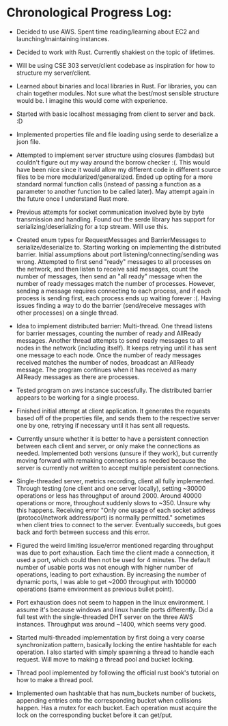 # Chronological Progress Log:
* Decided to use AWS. Spent time reading/learning about EC2 and launching/maintaining instances.

* Decided to work with Rust. Currently shakiest on the topic of lifetimes.

* Will be using CSE 303 server/client codebase as inspiration for how to structure my server/client.

* Learned about binaries and local libraries in Rust. For libraries, you can chain together modules.
Not sure what the best/most sensible structure would be. I imagine this would come with experience.

* Started with basic localhost messaging from client to server and back. :D

* Implemented properties file and file loading using serde to deserialize a json file.

* Attempted to implement server structure using closures (lambdas) but couldn't figure
out my way around the borrow checker :(. This would have been nice since it would allow
my different code in different source files to be more modularized/generalized.
Ended up opting for a more standard normal function calls (instead of passing a function
as a parameter to another function to be called later).
May attempt again in the future once I understand Rust more.

* Previous attempts for socket communication involved byte by byte transmission and handling.
Found out the serde library has support for serializing/deserializing for a tcp stream. Will use this.

* Created enum types for RequestMessages and BarrierMessages to serialize/deserialize to. Starting working on 
implementing the distributed barrier. Initial assumptions about port listening/connecting/sending was wrong.
Attempted to first send "ready" messages to all processes on the network, and then listen to receive said messages,
count the number of messages, then send an "all ready" message when the number of ready messages match the number 
of processes. However, sending a message requires connecting to each process, and if each process is sending first,
each process ends up waiting forever :(. Having issues finding a way to do the barrier (send/receive messages with other
processes) on a single thread.

* Idea to implement distributed barrier: Multi-thread. One thread listens for barrier messages, counting the number of ready
and AllReady messages. Another thread attempts to send ready messages to all nodes in the network (including itself). It keeps
retrying until it has sent one message to each node. Once the number of ready messages received matches the number of nodes, broadcast
an AllReady message. The program continues when it has received as many AllReady messages as there are processes.

* Tested program on aws instance successfully. The distributed barrier appears to be working for a single process.

* Finished initial attempt at client application. It generates the requests based off of the properties file, and sends them to the respective
server one by one, retrying if necessary until it has sent all requests.

* Currently unsure whether it is better to have a persistent connection between each client and server, or only make the connections as needed.
Implemented both versions (unsure if they work), but currently moving forward with remaking connections as needed because the server is currently
not written to accept multiple persistent connections.

* Single-threaded server, metrics recording, client all fully implemented. Through testing (one client and one server locally), 
setting ~30000 operations or less has throughput of around 2000. Around 40000 operations or more, throughout suddenly slows to ~350.
Unsure why this happens. Receiving error "Only one usage of each socket address (protocol/network address/port) is normally permitted."
sometimes when client tries to connect to the server. Eventually succeeds, but goes back and forth between success and this error.

* Figured the weird limiting issue/error mentioned regarding throughput was due to port exhaustion. Each time the client made a connection,
it used a port, which could then not be used for 4 minutes. The default number of usable ports was not enough with higher number of operations,
leading to port exhaustion. By increasing the number of dynamic ports, I was able to get ~2000 throughput with 100000 operations (same environment
as previous bullet point).

* Port exhaustion does not seem to happen in the linux environment. I assume it's because windows and linux handle ports differently. Did a full test
with the single-threaded DHT server on the three AWS instances. Throughput was around ~1400, which seems very good.

* Started multi-threaded implementation by first doing a very coarse synchronization pattern, basically locking the entire hashtable for each operation.
I also started with simply spawning a thread to handle each request. Will move to making a thread pool and bucket locking.

* Thread pool implemented by following the official rust book's tutorial on how to make a thread pool.

* Implemented own hashtable that has num_buckets number of buckets, appending entries onto the corresponding bucket when collisions happen. Has a mutex
for each bucket. Each operation must acquire the lock on the corresponding bucket before it can get/put.